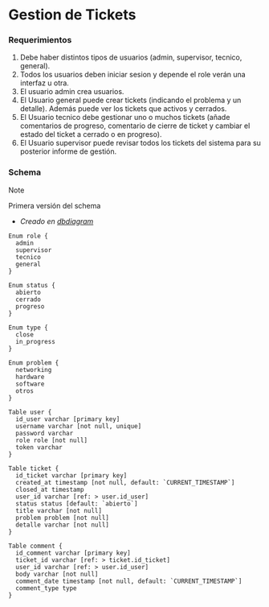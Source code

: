 # Gestion de Tickets

### Requerimientos

1. Debe haber distintos tipos de usuarios (admin, supervisor, tecnico, general).
2. Todos los usuarios deben iniciar sesion y depende el role verán una interfaz u otra.
3. El usuario admin crea usuarios.
4. El Usuario general puede crear tickets (indicando el problema y un detalle). Además puede ver los tickets que activos y cerrados.
5. El Usuario tecnico debe gestionar uno o muchos tickets (añade comentarios de progreso, comentario de cierre de ticket y cambiar el estado del ticket a cerrado o en progreso).
6. El Usuario supervisor puede revisar todos los tickets del sistema para su posterior informe de gestión.

### Schema

> [!NOTE]
> Primera versión del schema

-   _Creado en [dbdiagram](https://dbdiagram.io/d)_

```
Enum role {
  admin
  supervisor
  tecnico
  general
}

Enum status {
  abierto
  cerrado
  progreso
}

Enum type {
  close
  in_progress
}

Enum problem {
  networking
  hardware
  software
  otros
}

Table user {
  id_user varchar [primary key]
  username varchar [not null, unique]
  password varchar
  role role [not null]
  token varchar
}

Table ticket {
  id_ticket varchar [primary key]
  created_at timestamp [not null, default: `CURRENT_TIMESTAMP`]
  closed_at timestamp
  user_id varchar [ref: > user.id_user]
  status status [default: `abierto`]
  title varchar [not null]
  problem problem [not null]
  detalle varchar [not null]
}

Table comment {
  id_comment varchar [primary key]
  ticket_id varchar [ref: > ticket.id_ticket]
  user_id varchar [ref: > user.id_user]
  body varchar [not null]
  comment_date timestamp [not null, default: `CURRENT_TIMESTAMP`]
  comment_type type
}
```
